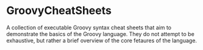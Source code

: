 # GroovyCheatSheets
A collection of executable Groovy syntax cheat sheets that aim to demonstrate the basics of the Groovy language.  They do not attempt to be exhaustive, but rather a brief overview of the core fetaures of the language.
